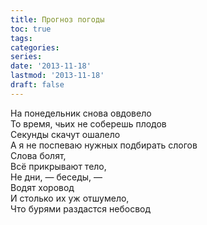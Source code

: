 ```yaml
---
title: Прогноз погоды
toc: true
tags:
categories:
series:
date: '2013-11-18'
lastmod: '2013-11-18'
draft: false
---
```


<!--more-->

На понедельник снова овдовело \
То время, чьих не соберешь плодов \
Секунды скачут ошалело \
А я не поспеваю нужных подбирать слогов \
Слова болят, \
Всё прикрывают тело, \
Не дни, — беседы, — \
Водят хоровод \
И столько их уж отшумело, \
Что бурями раздастся небосвод
